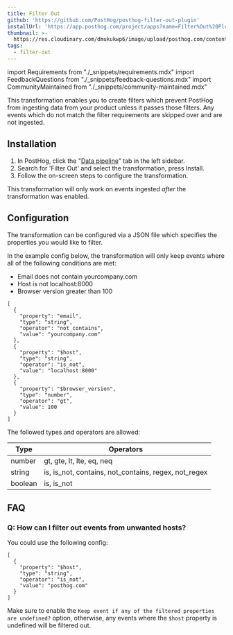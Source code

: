 ```yaml
---
title: Filter Out
github: 'https://github.com/PostHog/posthog-filter-out-plugin'
installUrl: 'https://app.posthog.com/project/apps?name=Filter%Out%20Plugin'
thumbnail: >-
  https://res.cloudinary.com/dmukukwp6/image/upload/posthog.com/contents/cdp/thumbnails/filter-out.png
tags:
  - filter-out
---
```


import Requirements from "./_snippets/requirements.mdx"
import FeedbackQuestions from "./_snippets/feedback-questions.mdx"
import CommunityMaintained from "./_snippets/community-maintained.mdx"

This transformation enables you to create filters which prevent PostHog from ingesting data from your product unless it passes those filters. Any events which do not match the filter requirements are skipped over and are not ingested. 

<Requirements />

## Installation

1. In PostHog, click the "[Data pipeline](https://us.posthog.com/pipeline)" tab in the left sidebar.
2. Search for 'Filter Out' and select the transformation, press Install.
3. Follow the on-screen steps to configure the transformation.

This transformation will only work on events ingested _after_ the transformation was enabled.

## Configuration

The transformation can be configured via a JSON file which specifies the properties you would like to filter.

In the example config below, the transformation will only keep events where all of the following conditions are met:

- Email does not contain yourcompany.com
- Host is not localhost:8000
- Browser version greater than 100

```
[
  {
    "property": "email",
    "type": "string",
    "operator": "not_contains",
    "value": "yourcompany.com"
  },
  {
    "property": "$host",
    "type": "string",
    "operator": "is_not",
    "value": "localhost:8000"
  },
  {
    "property": "$browser_version",
    "type": "number",
    "operator": "gt",
    "value": 100
  }
]
```

The followed types and operators are allowed:

| Type    | Operators                                            |
| ------- | ---------------------------------------------------- |
| number  | gt, gte, lt, lte, eq, neq                            |
| string  | is, is_not, contains, not_contains, regex, not_regex |
| boolean | is, is_not                                           |

## FAQ

### Q: How can I filter out events from unwanted hosts?

You could use the following config:
```
[
  {
    "property": "$host",
    "type": "string",
    "operator": "is_not",
    "value": "posthog.com"
  }
]
```
Make sure to enable the `Keep event if any of the filtered properties are undefined?` option, otherwise, any events where the `$host` property is undefined will be filtered out.

<CommunityMaintained />

<FeedbackQuestions />
